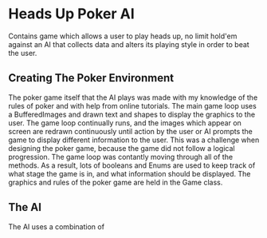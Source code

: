 # Heads Up Poker AI
Contains game which allows a user to play heads up, no limit hold'em against an AI that collects data
and alters its playing style in order to beat the user.
## Creating The Poker Environment
The poker game itself that the AI plays was made with my knowledge of the rules of poker and with help
from online tutorials. The main game loop uses a BufferedImages and drawn text and shapes to display
the graphics to the user. The game loop continually runs, and the images which appear on screen are 
redrawn continuously until action by the user or AI prompts the game to display different information
to the user. This was a challenge when designing the poker game, because the game did not follow a logical
progression. The game loop was contantly moving through all of the methods. As a result, lots of booleans
and Enums are used to keep track of what stage the game is in, and what information should be displayed. 
The graphics and rules of the poker game are held in the Game class. 
## The AI
The AI uses a combination of 
